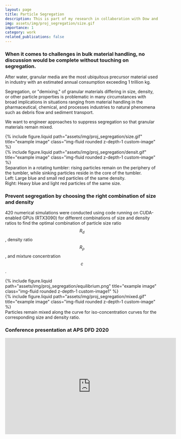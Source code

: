 ```yaml
---
layout: page
title: Particle Segregation
description: This is part of my research in collaboration with Dow and P&G, funded by the National Science Foundation.
img: assets/img/proj_segregation/size.gif
importance: 1
category: work
related_publications: false
---
```




### When it comes to challenges in bulk material handling, no discussion would be complete without touching on segregation.

After water, granular media are the most ubiquitous precursor material used in industry with an estimated annual consumption exceeding 1 trillion kg.

Segregation, or "demixing," of granular materials differing in size, density, or other particle properties is problematic in many circumstances
with broad implications in situations ranging from material handling in the pharmaceutical, chemical, and processes industries to natural
phenomena such as debris flow and sediment transport.

We want to engineer approaches to suppress segregation
so that granular materials remain mixed. 

<style>
    .custom-image {
        display: flex;
        justify-content: flex-end;
        align-items: center;
        max-width: 80%;
    }
</style>

<style>
    .custom-image1 {
        display: flex;
        justify-content: flex-end;
        align-items: right;
        max-width: 100%;
    }
</style>

<div class="row">
    <div class="col-sm mt-3 mt-md-0">
        {% include figure.liquid path="assets/img/proj_segregation/size.gif" title="example image" class="img-fluid rounded z-depth-1 custom-image" %}
    </div>
    <div class="col-sm mt-3 mt-md-0">
        {% include figure.liquid path="assets/img/proj_segregation/densit.gif" title="example image" class="img-fluid rounded z-depth-1 custom-image" %}
    </div>
</div>
<div class="caption">
    Separation in a rotating tumbler: rising particles remain on the periphery of the tumbler, while sinking particles reside in the core of the tumbler.<br>
    Left: Large blue and small red particles of the same density.<br>
    Right: Heavy blue and light red particles of the same size.
</div>


### Prevent segregation by choosing the right combination of size and density

420 numerical simulations were conducted using code running on CUDA-enabled GPUs (RTX3090) for different combinations of size and density ratios to find the optimal combination of particle size ratio $$R_d$$, density ratio $$R_\rho$$, and mixture concentration $$c$$.


<div class="row">
    <div class="col-sm mt-3 mt-md-0">
        {% include figure.liquid path="assets/img/proj_segregation/equilibrium.png" title="example image" class="img-fluid rounded z-depth-1 custom-image1" %}
    </div>
    <div class="col-sm mt-3 mt-md-0">
        {% include figure.liquid path="assets/img/proj_segregation/mixed.gif" title="example image" class="img-fluid rounded z-depth-1 custom-image" %}
    </div>
</div>
<div class="caption">
    Particles remain mixed along the curve for iso-concentration curves for the corresponding size  and density ratio.
</div>


### Conference presentation at APS DFD 2020
<iframe width="560" height="315" src="https://www.youtube.com/embed/8gC2113uDBY?si=ek8OxEOSgpTqUtXR" title="YouTube video player" frameborder="0" allow="accelerometer; autoplay; clipboard-write; encrypted-media; gyroscope; picture-in-picture; web-share" referrerpolicy="strict-origin-when-cross-origin" allowfullscreen></iframe>
